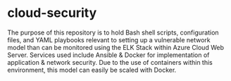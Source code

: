 # cloud-security
The purpose of this repository is to hold Bash shell scripts, configuration files, and YAML playbooks relevant to setting up a vulnerable network model than can be monitored using the ELK Stack within Azure Cloud Web Server. Services used include Ansible &amp; Docker for implementation of application &amp; network security. Due to the use of containers within this environment, this model can easily be scaled with Docker.

